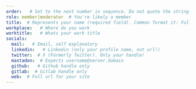 ```yaml
--- 
order:   # Set to the next number in sequence. Do not quote the string!
role: member|moderator  # You're likely a member
title:  # Represents your name (required field). Common format it: Full name (nickname)
workplace:   # Where do you work
worktitle:   # Whats your work title
socials:
  mail:   # Email, self explanatory
  linkedin:   # Linkedin (only your profile name, not url!)
  twitter:  # X (Formerly Twitter). Only your handle!
  mastadon:  # Expects username@server.domain
  github:   # Github handle only
  gitlab:  # Gitlab handle only
  web:  # Full url for your site
---
```

